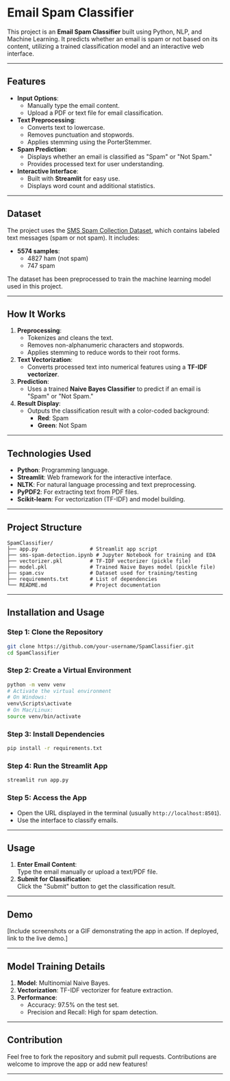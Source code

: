# **Email Spam Classifier**

This project is an **Email Spam Classifier** built using Python, NLP, and Machine Learning. It predicts whether an email is spam or not based on its content, utilizing a trained classification model and an interactive web interface.

---

## **Features**
- **Input Options**:
  - Manually type the email content.
  - Upload a PDF or text file for email classification.
- **Text Preprocessing**:
  - Converts text to lowercase.
  - Removes punctuation and stopwords.
  - Applies stemming using the PorterStemmer.
- **Spam Prediction**:
  - Displays whether an email is classified as "Spam" or "Not Spam."
  - Provides processed text for user understanding.
- **Interactive Interface**:
  - Built with **Streamlit** for easy use.
  - Displays word count and additional statistics.

---

## **Dataset**
The project uses the [SMS Spam Collection Dataset](https://archive.ics.uci.edu/ml/datasets/sms+spam+collection), which contains labeled text messages (spam or not spam). It includes:
- **5574 samples**: 
  - 4827 ham (not spam)
  - 747 spam

The dataset has been preprocessed to train the machine learning model used in this project.

---

## **How It Works**
1. **Preprocessing**:
   - Tokenizes and cleans the text.
   - Removes non-alphanumeric characters and stopwords.
   - Applies stemming to reduce words to their root forms.
2. **Text Vectorization**:
   - Converts processed text into numerical features using a **TF-IDF vectorizer**.
3. **Prediction**:
   - Uses a trained **Naive Bayes Classifier** to predict if an email is "Spam" or "Not Spam."
4. **Result Display**:
   - Outputs the classification result with a color-coded background:
     - **Red**: Spam
     - **Green**: Not Spam

---

## **Technologies Used**
- **Python**: Programming language.
- **Streamlit**: Web framework for the interactive interface.
- **NLTK**: For natural language processing and text preprocessing.
- **PyPDF2**: For extracting text from PDF files.
- **Scikit-learn**: For vectorization (TF-IDF) and model building.

---

## **Project Structure**
```
SpamClassifier/
├── app.py                 # Streamlit app script
├── sms-spam-detection.ipynb # Jupyter Notebook for training and EDA
├── vectorizer.pkl         # TF-IDF vectorizer (pickle file)
├── model.pkl              # Trained Naive Bayes model (pickle file)
├── spam.csv               # Dataset used for training/testing
├── requirements.txt       # List of dependencies
└── README.md              # Project documentation
```

---

## **Installation and Usage**
### **Step 1: Clone the Repository**
```bash
git clone https://github.com/your-username/SpamClassifier.git
cd SpamClassifier
```

### **Step 2: Create a Virtual Environment**
```bash
python -m venv venv
# Activate the virtual environment
# On Windows:
venv\Scripts\activate
# On Mac/Linux:
source venv/bin/activate
```

### **Step 3: Install Dependencies**
```bash
pip install -r requirements.txt
```

### **Step 4: Run the Streamlit App**
```bash
streamlit run app.py
```

### **Step 5: Access the App**
- Open the URL displayed in the terminal (usually `http://localhost:8501`).
- Use the interface to classify emails.

---

## **Usage**
1. **Enter Email Content**:  
   Type the email manually or upload a text/PDF file.
2. **Submit for Classification**:  
   Click the "Submit" button to get the classification result.

---

## **Demo**
[Include screenshots or a GIF demonstrating the app in action. If deployed, link to the live demo.]

---

## **Model Training Details**
1. **Model**: Multinomial Naive Bayes.
2. **Vectorization**: TF-IDF vectorizer for feature extraction.
3. **Performance**:
   - Accuracy: 97.5% on the test set.
   - Precision and Recall: High for spam detection.

---

## **Contribution**
Feel free to fork the repository and submit pull requests. Contributions are welcome to improve the app or add new features!

---